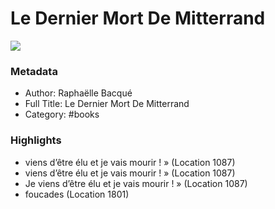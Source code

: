 # Le Dernier Mort De Mitterrand

![](https://readwise-assets.s3.amazonaws.com/static/images/default-book-icon-1.a08c56e2fedd.png)

### Metadata

- Author: Raphaëlle Bacqué
- Full Title: Le Dernier Mort De Mitterrand
- Category: #books

### Highlights

- viens d’être élu et je vais mourir ! » (Location 1087)
- viens d’être élu et je vais mourir ! » (Location 1087)
- Je viens d’être élu et je vais mourir ! » (Location 1087)
- foucades (Location 1801)
